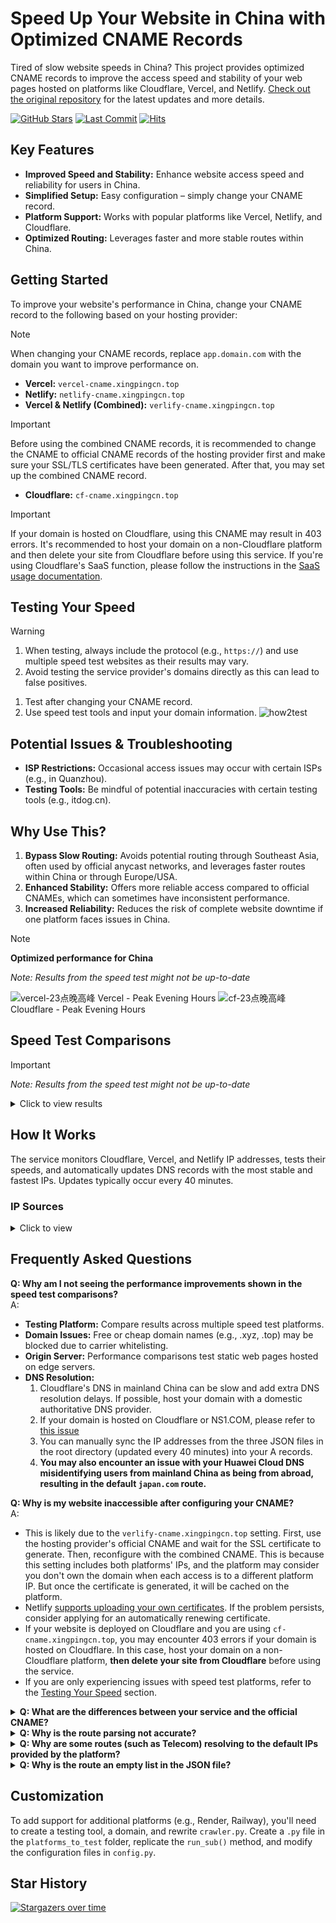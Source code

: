 # Speed Up Your Website in China with Optimized CNAME Records

Tired of slow website speeds in China? This project provides optimized CNAME records to improve the access speed and stability of your web pages hosted on platforms like Cloudflare, Vercel, and Netlify.  [Check out the original repository](https://github.com/xingpingcn/enhanced-FaaS-in-China) for the latest updates and more details.

[![GitHub Stars](https://img.shields.io/github/stars/xingpingcn/enhanced-FaaS-in-China?style=flat)](https://github.com/xingpingcn/enhanced-FaaS-in-China)
[![Last Commit](https://img.shields.io/github/last-commit/xingpingcn/enhanced-FaaS-in-China?display_timestamp=author&style=flat)](https://github.com/xingpingcn/enhanced-FaaS-in-China/commits/main)
[![Hits](https://hits.seeyoufarm.com/api/count/incr/badge.svg?url=https%3A%2F%2Fgithub.com%2Fxingpingcn%2Fenhanced-FaaS-in-China&count_bg=%236167ED&title_bg=%23555555&icon=&icon_color=%23E7E7E7&title=hits-since-2024-7-8&edge_flat=false)](https://hits.seeyoufarm.com)

## Key Features

*   **Improved Speed and Stability:**  Enhance website access speed and reliability for users in China.
*   **Simplified Setup:** Easy configuration – simply change your CNAME record.
*   **Platform Support:**  Works with popular platforms like Vercel, Netlify, and Cloudflare.
*   **Optimized Routing:**  Leverages faster and more stable routes within China.

## Getting Started

To improve your website's performance in China, change your CNAME record to the following based on your hosting provider:

> [!NOTE]
>
> When changing your CNAME records, replace `app.domain.com` with the domain you want to improve performance on.

*   **Vercel:** `vercel-cname.xingpingcn.top`
*   **Netlify:** `netlify-cname.xingpingcn.top`
*   **Vercel & Netlify (Combined):** `verlify-cname.xingpingcn.top`

> [!IMPORTANT]
>
> Before using the combined CNAME records, it is recommended to change the CNAME to official CNAME records of the hosting provider first and make sure your SSL/TLS certificates have been generated. After that, you may set up the combined CNAME record.

*   **Cloudflare:** `cf-cname.xingpingcn.top`

> [!IMPORTANT]
>
> If your domain is hosted on Cloudflare, using this CNAME may result in 403 errors. It's recommended to host your domain on a non-Cloudflare platform and then delete your site from Cloudflare before using this service. If you're using Cloudflare's SaaS function, please follow the instructions in the [SaaS usage documentation](docs/how2use-SaaS-for-CF/how2use-SaaS-for-CF.md).

## Testing Your Speed

> [!WARNING]
>
> 1. When testing, always include the protocol (e.g., `https://`) and use multiple speed test websites as their results may vary.
> 1.  Avoid testing the service provider's domains directly as this can lead to false positives.

1.  Test after changing your CNAME record.
2.  Use speed test tools and input your domain information.
    ![how2test](img/how2test.png)

## Potential Issues & Troubleshooting

*   **ISP Restrictions:**  Occasional access issues may occur with certain ISPs (e.g., in Quanzhou).
*   **Testing Tools:**  Be mindful of potential inaccuracies with certain testing tools (e.g., itdog.cn).

## Why Use This?

1.  **Bypass Slow Routing:** Avoids potential routing through Southeast Asia, often used by official anycast networks, and leverages faster routes within China or through Europe/USA.
2.  **Enhanced Stability:** Offers more reliable access compared to official CNAMEs, which can sometimes have inconsistent performance.
3.  **Increased Reliability:** Reduces the risk of complete website downtime if one platform faces issues in China.

> [!NOTE]
>
> **Optimized performance for China**
>
> _Note: Results from the speed test might not be up-to-date_
>
> ![vercel-23点晚高峰](img/vercel-2024-9-29-23utc8.png)
> Vercel - Peak Evening Hours
> ![cf-23点晚高峰](img/cf-2024-9-29-23utc8.png)
> Cloudflare - Peak Evening Hours

## Speed Test Comparisons

> [!IMPORTANT]  
> _Note: Results from the speed test might not be up-to-date_

<details>
<summary>Click to view results</summary>

![cf-23点晚高峰](img/cf-2024-9-29-23utc8.png)
Cloudflare - Peak Evening Hours
![cf-22点晚高峰](img/cf-22.5utc8-2024-6-26.png)
Cloudflare - Peak Evening Hours
![cf-23点晚高峰-官方](img/cf-23utc8-auth.png)
Cloudflare - Peak Evening Hours - Official
![cf-22点晚高峰-官方](img/cf-22utc8-auth.png)
Cloudflare - Peak Evening Hours - Official
![vercel-23点晚高峰](img/vercel-2024-9-29-23utc8.png)
Vercel - Peak Evening Hours
![vercel-23点晚高峰-官方](img/vercel-23utc8-auth.png)
Vercel - Peak Evening Hours - Official
![netlify-23点晚高峰](img/netlify-23utc8.png)
Netlify - Peak Evening Hours
![netlify-23点晚高峰-官方](img/netlify-23utc8-auth.png)
Netlify - Peak Evening Hours - Official
![vercel中午](img/vercel-noon.png)
Vercel - Midday
![vercel中午-官方](img/vercel-noon-auth.png)
Vercel - Midday - Official
![netlify中午](img/netlify-noon.png)
Netlify - Midday
![netlify中午-官方](img/netlify-noon-auth.png)
Netlify - Midday - Official

</details>

## How It Works

The service monitors Cloudflare, Vercel, and Netlify IP addresses, tests their speeds, and automatically updates DNS records with the most stable and fastest IPs.  Updates typically occur every 40 minutes.

### IP Sources

<details>
<summary>Click to view</b></summary><br>

*   **Vercel**
    *   [Vercel IPs](https://gist.github.com/ChenYFan/fc2bd4ec1795766f2613b52ba123c0f8)
    *   Official `cname.vercel-dns.com.` A records.
*   **Netlify**
    *   A records provided by the official platform
*   **Cloudflare**
    *   Various Cloudflare paid users' IP addresses

*   **Default International IPs**

```json
{
  "VERCEL": "76.76.21.21",
  "NETLIFY": "75.2.60.5",
  "CF": "japan.com."
}
```

</details>

## Frequently Asked Questions

**Q: Why am I not seeing the performance improvements shown in the speed test comparisons?**<br>
A:

*   **Testing Platform:** Compare results across multiple speed test platforms.
*   **Domain Issues:** Free or cheap domain names (e.g., .xyz, .top) may be blocked due to carrier whitelisting.
*   **Origin Server:** Performance comparisons test static web pages hosted on edge servers.
*   **DNS Resolution:**
    1.  Cloudflare's DNS in mainland China can be slow and add extra DNS resolution delays. If possible, host your domain with a domestic authoritative DNS provider.
    2.  If your domain is hosted on Cloudflare or NS1.COM, please refer to [this issue](https://github.com/xingpingcn/enhanced-FaaS-in-China/issues/9#issuecomment-2379335329)
    3.  You can manually sync the IP addresses from the three JSON files in the root directory (updated every 40 minutes) into your A records.
    4.  **You may also encounter an issue with your Huawei Cloud DNS misidentifying users from mainland China as being from abroad, resulting in the default `japan.com` route.**

**Q: Why is my website inaccessible after configuring your CNAME?**<br>
A:

*   This is likely due to the `verlify-cname.xingpingcn.top` setting.  First, use the hosting provider's official CNAME and wait for the SSL certificate to generate. Then, reconfigure with the combined CNAME.  This is because this setting includes both platforms' IPs, and the platform may consider you don't own the domain when each access is to a different platform IP. But once the certificate is generated, it will be cached on the platform.
*   Netlify [supports uploading your own certificates](/netlify_cert/readme.md). If the problem persists, consider applying for an automatically renewing certificate.
*   If your website is deployed on Cloudflare and you are using `cf-cname.xingpingcn.top`, you may encounter 403 errors if your domain is hosted on Cloudflare. In this case, host your domain on a non-Cloudflare platform, **then delete your site from Cloudflare** before using the service.
*   If you are only experiencing issues with speed test platforms, refer to the [Testing Your Speed](#testing-your-speed) section.

<details>
<summary><b>Q: What are the differences between your service and the official CNAME?</b></summary>
<br>
A:

*   Official CNAMEs can be fast on average, but they lack stability and can sometimes become inaccessible in multiple provinces or experience high response times in specific provinces.
*   Our CNAMEs might not always offer the absolute fastest speeds, but they aim to keep the average response time under 1 second, with the longest response time controlled within 2 seconds and a minimum of provinces returning non-200 status codes.
</details>
<details>
<summary><b>Q: Why is the route parsing not accurate?</b></summary><br>

A: We are using the built-in routing of the authoritative DNS server, which can be prone to misinterpretation. If you want more precise route parsing, you can choose another DNS server, such as dnspod, and add the IP addresses from the [Netlify.json](https://raw.githubusercontent.com/xingpingcn/enhanced-FaaS-in-China/main/Netlify.json) or [Vercel.json](https://raw.githubusercontent.com/xingpingcn/enhanced-FaaS-in-China/main/Vercel.json) files to your A records. Alternatively, you can use `NS1.COM` as your authoritative DNS server and set up route parsing based on your ASN. Check out my [ASN list](https://github.com/xingpingcn/china-mainland-asn).

</details>

<details>
<summary><b>Q: Why are some routes (such as Telecom) resolving to the default IPs provided by the platform?</b></summary><br>

A: This is because the other IPs for that route are of poor quality, so we have temporarily stopped resolving them and are using the default IPs provided by the platform. You can deploy your website on both `vercel` and `netlify` and configure the CNAME to `verlify-cname.xingpingcn.top` to increase fault tolerance. The probability of both platforms failing simultaneously on the same route is much lower.

</details>

<details>
<summary><b>Q: Why is the route an empty list in the JSON file?</b></summary><br>

A: See the answer above.

</details>

## Customization

To add support for additional platforms (e.g., Render, Railway), you'll need to create a testing tool, a domain, and rewrite `crawler.py`. Create a `.py` file in the `platforms_to_test` folder, replicate the `run_sub()` method, and modify the configuration files in `config.py`.

## Star History

[![Stargazers over time](https://starchart.cc/xingpingcn/enhanced-FaaS-in-China.svg?background=%23FFFFFF&axis=%23333333&line=%23ff63db)](https://starchart.cc/xingpingcn/enhanced-FaaS-in-China)
